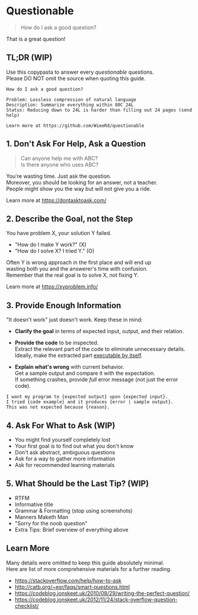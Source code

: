 # Questionable

> How do I ask a good question?

That is a great question!

## TL;DR (WIP)

Use this copypasta to answer every *questionable* questions.  
Please DO NOT omit the source when quoting this guide.

```text
How do I ask a good question?

Problem: Lossless compression of natural language
Description: Summarize everything within 80C 24L
Status: Reducing down to 24L is harder than filling out 24 pages (send help)

Learn more at https://github.com/WieeRd/questionable
```

## 1. Don't Ask For Help, Ask a Question

> Can anyone help me with ABC?  
> Is there anyone who uses ABC?

You're wasting time. Just ask the question.  
Moreover, you should be looking for an answer, not a teacher.  
People might show you the way but will not give you a ride.

Learn more at <https://dontasktoask.com/>

## 2. Describe the Goal, not the Step

You have problem X, your solution Y failed.

- "How do I make Y work?" (X)
- "How do I solve X? I tried Y." (O)

Often Y is wrong approach in the first place and will end up  
wasting both you and the answerer's time with confusion.  
Remember that the real goal is to solve X, not fixing Y.

Learn more at <https://xyproblem.info/>

## 3. Provide Enough Information

"It doesn't work" just doesn't work. Keep these in mind:

- **Clarify the goal** in terms of expected input, output, and their relation.

- **Provide the code** to be inspected.  
  Extract the relevant part of the code to eliminate unnecessary details.  
  Ideally, make the extracted part [executable by itself][MRE].

- **Explain what's wrong** with current behavior.  
  Get a sample output and compare it with the expectation.  
  If something crashes, provide *full* error message (not just the error code).

```text
I want my program to {expected output} upon {expected input}.
I tried {code example} and it produces {error | sample output}.
This was not expected because {reason}.
```

[MRE]: https://stackoverflow.com/help/minimal-reproducible-example

## 4. Ask For What to Ask (WIP)

- You might find yourself completely lost
- Your first goal is to find out what you don't know
- Don't ask abstract, ambiguous questions
- Ask for a way to gather more information
- Ask for recommended learning materials

## 5. What Should be the Last Tip? (WIP)

- RTFM
- Informative title
- Grammar & Formatting (stop using screenshots)
- Manners Maketh Man
- "Sorry for the noob question"
- Extra Tips: Brief overview of everything above

## Learn More

Many details were omitted to keep this guide absolutely minimal.  
Here are list of more comprehensive materials for a further reading.

- <https://stackoverflow.com/help/how-to-ask>
- <http://catb.org/~esr/faqs/smart-questions.html>
- <https://codeblog.jonskeet.uk/2010/08/29/writing-the-perfect-question/>
- <https://codeblog.jonskeet.uk/2012/11/24/stack-overflow-question-checklist/>
